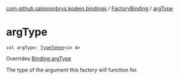 [com.github.salomonbrys.kodein.bindings](../index.md) / [FactoryBinding](index.md) / [argType](.)

# argType

`val argType: `[`TypeToken`](../../com.github.salomonbrys.kodein/-type-token/index.md)`<in A>`

Overrides [Binding.argType](../-binding/arg-type.md)

The type of the argument this factory will function for.


